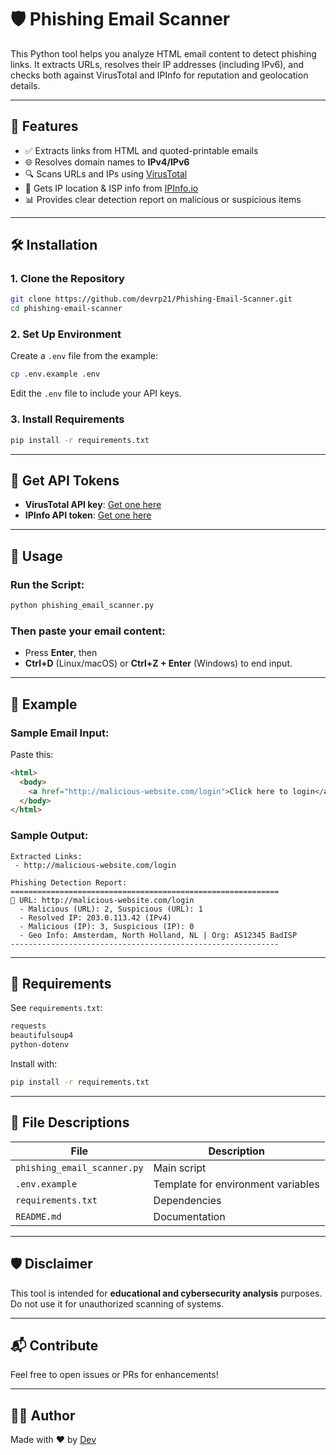 # 🛡️ Phishing Email Scanner

This Python tool helps you analyze HTML email content to detect phishing links. It extracts URLs, resolves their IP addresses (including IPv6), and checks both against VirusTotal and IPInfo for reputation and geolocation details.

---

## 🚀 Features

- ✅ Extracts links from HTML and quoted-printable emails
- 🌐 Resolves domain names to **IPv4/IPv6**
- 🔍 Scans URLs and IPs using [VirusTotal](https://www.virustotal.com/)
- 📍 Gets IP location & ISP info from [IPInfo.io](https://ipinfo.io/)
- 📊 Provides clear detection report on malicious or suspicious items

---

## 🛠️ Installation

### 1. Clone the Repository

```bash
git clone https://github.com/devrp21/Phishing-Email-Scanner.git
cd phishing-email-scanner
````

### 2. Set Up Environment

Create a `.env` file from the example:

```bash
cp .env.example .env
```

Edit the `.env` file to include your API keys.

### 3. Install Requirements

```bash
pip install -r requirements.txt
```

---

## 🔑 Get API Tokens

* **VirusTotal API key**: [Get one here](https://www.virustotal.com/gui/join-us)
* **IPInfo API token**: [Get one here](https://ipinfo.io/signup)

---

## 📄 Usage

### Run the Script:

```bash
python phishing_email_scanner.py
```

### Then paste your email content:

* Press **Enter**, then
* **Ctrl+D** (Linux/macOS) or **Ctrl+Z + Enter** (Windows) to end input.

---

## 🧪 Example

### Sample Email Input:

Paste this:

```html
<html>
  <body>
    <a href="http://malicious-website.com/login">Click here to login</a>
  </body>
</html>
```

### Sample Output:

```
Extracted Links:
 - http://malicious-website.com/login

Phishing Detection Report:
============================================================
🔗 URL: http://malicious-website.com/login
  - Malicious (URL): 2, Suspicious (URL): 1
  - Resolved IP: 203.0.113.42 (IPv4)
  - Malicious (IP): 3, Suspicious (IP): 0
  - Geo Info: Amsterdam, North Holland, NL | Org: AS12345 BadISP
------------------------------------------------------------
```

---

## 🧾 Requirements

See `requirements.txt`:

```txt
requests
beautifulsoup4
python-dotenv
```

Install with:

```bash
pip install -r requirements.txt
```

---

## 📁 File Descriptions

| File                        | Description                        |
| --------------------------- | ---------------------------------- |
| `phishing_email_scanner.py` | Main script                        |
| `.env.example`              | Template for environment variables |
| `requirements.txt`          | Dependencies                       |
| `README.md`                 | Documentation                      |

---

## 🛡️ Disclaimer

This tool is intended for **educational and cybersecurity analysis** purposes. Do not use it for unauthorized scanning of systems.

---

## 📬 Contribute

Feel free to open issues or PRs for enhancements!

---

## 👨‍💻 Author

Made with ❤️ by [Dev](https://github.com/devrp21)
